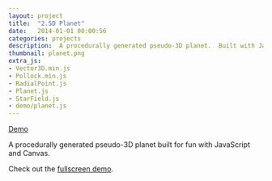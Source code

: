 ```yaml
---
layout: project
title:  "2.5D Planet"
date:   2014-01-01 00:00:56
categories: projects
description:  A procedurally generated pseudo-3D planet.  Built with JavaScript and&nbsp;Canvas.
thumbnail: planet.png
extra_js:
- Vector3D.min.js
- Pollock.min.js
- RadialPoint.js
- Planet.js
- StarField.js
- demo/planet.js
---
```

<canvas id="c" style="background: #333;"></canvas>
<p class="linkContainer">
    <a href="/projects/fullscreen/pseudo-3d-planet">Demo</a>
</p>

A procedurally generated pseudo-3D planet built for fun with JavaScript and Canvas.

Check out the [fullscreen demo][planet-full].

[planet-full]: /projects/fullscreen/pseudo-3d-planet
